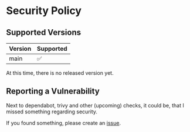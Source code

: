 # Security Policy

## Supported Versions

| Version | Supported          |
| ------- | ------------------ |
| main    | :white_check_mark: |

At this time, there is no released version yet.

## Reporting a Vulnerability

Next to dependabot, trivy and other (upcoming) checks, it could be, that I missed something regarding security.

If you found something, please create an [issue](https://github.com/dseichter/AWSManager/issues).
